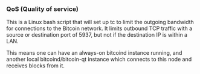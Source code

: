 ### QoS (Quality of service) ###

This is a Linux bash script that will set up tc to limit the outgoing bandwidth for connections to the Bitcoin network. It limits outbound TCP traffic with a source or destination port of 5937, but not if the destination IP is within a LAN.

This means one can have an always-on bitcoind instance running, and another local bitcoind/bitcoin-qt instance which connects to this node and receives blocks from it.
